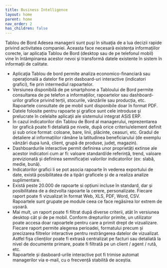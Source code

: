 ```yaml
---
title: Business Intelligence
layout: home
parent: home
nav_order: 2
has_children: false
---
```

Tablou de Bord
Adesea managerii sunt puşi în situaţia de a lua decizii rapide privind activitatea companiei. Aceasta face necesară existența informaţiilor corecte, iar aplicația Tablou de Bord (desktop sau de pe telefonul mobil) vine în întâmpinarea acestor nevoi şi transformă datele existente în sistem în informaţii de calitate.

- Aplicaţia Tablou de bord permite analiza economico-financiară sau operațională a datelor fie prin dasboard-uri interactive (indicatori grafici), fie prin intermediul rapoartelor.
- Versiunea disponibilă de pe smartphone a Tabloului de Bord permite consultarea de pe telefon a informațiilor, rapoartelor sau dashboard-urilor grafice privind terții, stocurile, vânzările sau producția, etc. Rapoartele consultate de pe mobil sunt disponibile doar în format PDF.
- Datele folosite pentru rapoarte și grafice sunt cele introduse şi prelucrate în celelalte aplicaţii ale sistemului integrat ASiS ERP.
- În cazul indicatorilor din Tablou de Bord al managerului, reprezentarea lor grafică poate fi detaliată pe nivele, după orice criteriu/element definit și sub orice format: coloane, bare, linii, plăcinte, ceasuri, etc. Gradul de detaliere al informațiilor rămâne la latitudinea beneficiarului (de exemplu vânzări dupa lună, client, grupă de produse, județ, magazin).
- Dashboardurile interactive permit definirea unor proprietăți extinse ale acestor indicatori cum ar fi: valoare standard/de referință, trend, valoare previzionată și definirea semnificației valorilor indicatorilor (ex: slabă, medie, bună).
- Indicatorilor grafici li se pot asocia rapoarte în vederea exportului de date, există posibilitatea de a tipări graficele și de a realiza analize suplimentare.
- Există peste 20.000 de rapoarte si opțiuni incluse în standard, dar și posibilitatea de a dezvolta rapoarte la cerere, personalizate. Fiecare raport poate fi vizualizat în format Web, XLS, PDF, Word, CSV. Rapoartele sunt grupate pe module ceea ce face regăsirea lor extrem de ușoară.
- Mai mult, un raport poate fi filtrat după diverse criterii, atât în versiunea desktop cât și de pe mobil. Conform drepturilor primite, un utilizator poate accesa doar rapoartele pentru care a primit drept de vizualizare. Fiecare raport permite alegerea perioadei, formatului precum și precizarea filtrelor interactive pentru restrângerea datelor de vizualizat. Astfel fișa clienților poate fi extrasă centralizat pe facturi sau detaliată la nivel de documente primare, poate fi filtrată pe un client / agent / rută, etc.
- Rapoartele și dasboard-urile interactive pot fi trimise automat managerilor via e-mail, cu o frecvență stabilită de aceștia.
